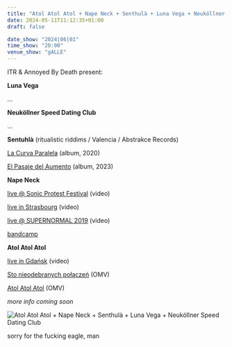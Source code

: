```yaml
---
title: "Atol Atol Atol + Nape Neck + Senthulà + Luna Vega + Neuköllner Speed Dating Club"
date: 2024-05-11T11:12:35+01:00
draft: false

date_show: "2024|06|01"
time_show: "20:00"
venue_show: "gALLE"
---
```


ITR & Annoyed By Death present:

**Luna Vega**

...

**Neuköllner Speed Dating Club**

...

**Sentuhlà** (ritualistic riddims / Valencia / Abstrakce Records)

[La Curva Paralela](https://abstrakce.bandcamp.com/album/la-curva-paralela) (album, 2020)

[El Pasaje del Aumento](https://abstrakce.bandcamp.com/album/el-pasaje-del-aumento) (album, 2023)

**Nape Neck**

[live @ Sonic Protest Festival](https://www.youtube.com/watch?v=ZTy6yM5OfOA) (video)

[live in Strasbourg](https://www.youtube.com/watch?v=9fa-v9UYp8A) (video)

[live @ SUPERNORMAL 2019](https://www.youtube.com/watch?v=Lg-1G2NBLh4) (video)

[bandcamp](https://napeneck.bandcamp.com/album/look-alive-ep)

**Atol Atol Atol**

[live in Gdańsk](https://www.youtube.com/watch?v=2PxWMSHJIbo) (video)

[Sto nieodebranych połączeń](https://www.youtube.com/watch?v=oSvNKEL9xxs) (OMV)

[Atol Atol Atol](https://www.youtube.com/watch?v=AiaErLUqKFs) (OMV)

_more info coming soon_

![Atol Atol Atol + Nape Neck + Senthulà + Luna Vega + Neuköllner Speed Dating Club](../../posters/2024-06-01.jpg)

sorry for the fucking eagle, man
